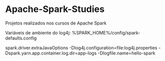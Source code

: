 # Apache-Spark-Studies
Projetos realizados nos cursos de Apache Spark

Variáveis de ambiente do log4j:
%SPARK_HOME%/config/spark-defaults.config

spark.driver.extraJavaOptions -Dlog4j.configuration=file:log4j.properties -Dspark.yarn.app.container.log.dir=app-logs -Dlogfile.name=hello-spark

